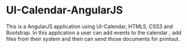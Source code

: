 # UI-Calendar-AngularJS
This is a AngularJS application using UI-Calendar, HTML5, CSS3 and Bootstrap. In this application a user can add events to the calendar , add files from their system and then can send those documents for printout.
